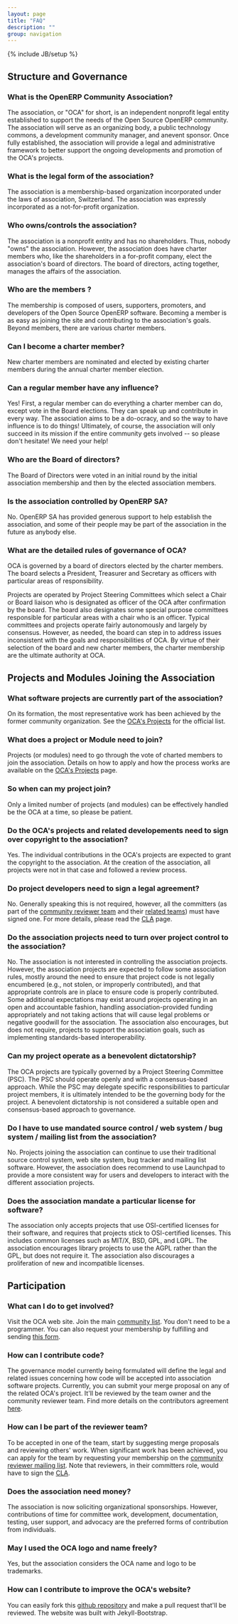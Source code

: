 ```yaml
---
layout: page
title: "FAQ"
description: ""
group: navigation
---
```


{% include JB/setup %}

## Structure and Governance

### What is the OpenERP Community Association? 
The association, or "OCA" for short, is an independent nonprofit legal entity established to support the needs of the Open Source OpenERP community. The association will serve as an organizing body, a public technology commons, a development community manager, and anevent sponsor. Once fully established, the association will provide a legal and administrative framework to better support the ongoing developments and promotion of the OCA's projects. 

### What is the legal form of the association?
The association is a membership-based organization incorporated under the laws of association, Switzerland. The association was expressly incorporated as a not-for-profit organization.

### Who owns/controls the association?
The association is a nonprofit entity and has no shareholders. Thus, nobody "owns" the association. However, the association does have charter members who, like the shareholders in a for-profit company, elect the association's board of directors. The board of directors, acting together, manages the affairs of the association. 

### Who are the members ?
The membership is composed of users, supporters, promoters, and developers of the Open Source OpenERP software. Becoming a member is as easy as joining the site and contributing to the association's goals. Beyond members, there are various charter members. 

### Can I become a charter member?
New charter members are nominated and elected by existing charter members during the annual charter member election. 

### Can a regular member have any influence?
Yes! First, a regular member can do everything a charter member can do, except vote in the Board elections. They can speak up and contribute in every way. The association aims to be a do-ocracy, and so the way to have influence is to do things! Ultimately, of course, the association will only succeed in its mission if the entire community gets involved -- so please don't hesitate! We need your help! 

### Who are the Board of directors?
The Board of Directors were voted in an initial round by the initial association membership and then by the elected association members.

### Is the association controlled by OpenERP SA?
No. OpenERP SA has provided generous support to help establish the association, and some of their people may be part of the association in the future as anybody else.

### What are the detailed rules of governance of OCA?
OCA is governed by a board of directors elected by the charter members. The board selects a President, Treasurer and Secretary as officers with particular areas of responsibility. 

Projects are operated by Project Steering Committees which select a Chair or Board liaison who is designated as officer of the OCA after confirmation by the board. The board also designates some special purpose committees responsible for particular areas with a chair who is an officer. Typical committees and projects operate fairly autonomously and largely by consensus. However, as needed, the board can step in to address issues inconsistent with the goals and responsibilities of OCA. By virtue of their selection of the board and new charter members, the charter membership are the ultimate authority at OCA.

## Projects and Modules Joining the Association

### What software projects are currently part of the association?
On its formation, the most representative work has been achieved by the former community organization. See the [OCA's Projects](02_projects.html) for the official list. 

### What does a project or Module need to join?
Projects (or modules) need to go through the vote of charted members to join the association. Details on how to apply and how the process works are available on the [OCA's Projects](02_projects.html) page. 

### So when can my project join?
Only a limited number of projects (and modules) can be effectively handled be the OCA at a time, so please be patient. 

### Do the OCA's projects and related developements need to sign over copyright to the association?
Yes. The individual contributions in the OCA's projects are expected to grant the copyright to the association. At the creation of the association, all projects were not in that case and followed a review process.

### Do project developers need to sign a legal agreement?
No. Generally speaking this is not required, however, all the committers (as part of the [community reviewer team](https://launchpad.net/~openerp-community-reviewer) and their [related teams](https://launchpad.net/~openerp-community-reviewer/+participation)) must have signed one. For more details, please read the [CLA](cla/cla.html) page.

### Do the association projects need to turn over project control to the association?
No. The association is not interested in controlling the association projects. However, the association projects are expected to follow some association rules, mostly around the need to ensure that project code is not legally encumbered (e.g., not stolen, or improperly contributed), and that appropriate controls are in place to ensure code is properly contributed. Some additional expectations may exist around projects operating in an open and accountable fashion, handling association-provided funding appropriately and not taking actions that will cause legal problems or negative goodwill for the association. The association also encourages, but does not require, projects to support the association goals, such as implementing standards-based interoperability. 

### Can my project operate as a benevolent dictatorship?
The OCA projects are typically governed by a Project Steering Committee (PSC). The PSC should operate openly and with a consensus-based approach. While the PSC may delegate specific responsibilities to particular project members, it is ultimately intended to be the governing body for the project. A benevolent dictatorship is not considered a suitable open and consensus-based approach to governance. 

### Do I have to use mandated source control / web system / bug system / mailing list from the association?
No. Projects joining the association can continue to use their traditional source control system, web site system, bug tracker and mailing list software. However, the association does recommend to use Launchpad to provide a more consistent way for users and developers to interact with the different association projects. 

### Does the association mandate a particular license for software?
The association only accepts projects that use OSI-certified licenses for their software, and requires that projects stick to OSI-certified licenses. This includes common licenses such as MIT/X, BSD, GPL, and LGPL. The association encourages library projects to use the AGPL rather than the GPL, but does not require it. The association also discourages a proliferation of new and incompatible licenses. 

## Participation

### What can I do to get involved?
Visit the OCA web site. Join the main [community list](https://launchpad.net/~openerp-community). You don't need to be a programmer. You can also request your membership by fulfilling and sending [this form](https://docs.google.com/forms/d/1uYhoEga_Lc-kUDobRpNP09L4lTHqya51ZlyZPlh31Eg/viewform).

### How can I contribute code?
The governance model currently being formulated will define the legal and related issues concerning how code will be accepted into association software projects. Currently, you can submit your merge proposal on any of the related OCA's project. It'll be reviewed by the team owner and the community reviewer team. Find more details on the contributors agreement [here](cla/cla.html).

### How can I be part of the reviewer team?
To be accepted in one of the team, start by suggesting merge proposals and reviewing others' work. When significant work has been achieved, you can apply for the team by requesting your membership on the [community reviewer mailing list](mailto:openerp-community-reviewer@lists.launchpad.net ). Note that reviewers, in their committers role, would have to sign the [CLA](cla/cla.html).

### Does the association need money?
The association is now soliciting organizational sponsorships. However, contributions of time for committee work, development, documentation, testing, user support, and advocacy are the preferred forms of contribution from individuals. 

### May I used the OCA logo and name freely?
Yes, but the association considers the OCA name and logo to be trademarks.

### How can I contribute to improve the OCA's website?
You can easily fork this [github repository](https://github.com/openerp-community-association/website) and make a pull request that'll be reviewed. The website was built with Jekyll-Bootstrap.


